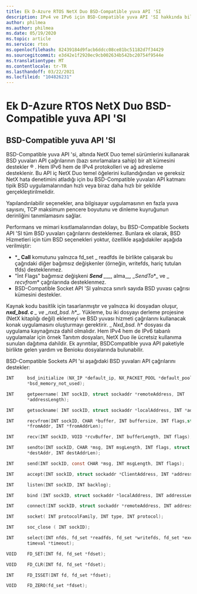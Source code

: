 ```yaml
---
title: Ek D-Azure RTOS NetX Duo BSD-Compatible yuva API 'SI
description: IPv4 ve IPv6 için BSD-Compatible yuva API 'SI hakkında bilgi edinin.
author: philmea
ms.author: philmea
ms.date: 05/19/2020
ms.topic: article
ms.service: rtos
ms.openlocfilehash: 82439184d9facb6ddcc08ce81bc51182d7f34429
ms.sourcegitcommit: e3d42e1f2920ec9cb002634b542bc20754f9544e
ms.translationtype: MT
ms.contentlocale: tr-TR
ms.lasthandoff: 03/22/2021
ms.locfileid: "104826231"
---
```

# <a name="appendix-d---azure-rtos-netx-duo-bsd-compatible-socket-api"></a>Ek D-Azure RTOS NetX Duo BSD-Compatible yuva API 'SI

## <a name="bsd-compatible-socket-api"></a>BSD-Compatible yuva API 'SI 
BSD-Compatible yuva API 'si, altında NetX Duo temel sürümlerini kullanarak BSD yuvaları API çağrılarının (bazı sınırlamalara sahip) bir alt kümesini destekler &reg; . Hem IPv6 hem de IPv4 protokolleri ve ağ adresleme desteklenir. Bu API iç NetX Duo temel öğelerini kullandığından ve gereksiz NetX hata denetimini atladığı için bu BSD-Compatible yuvaları API katmanı tipik BSD uygulamalarından hızlı veya biraz daha hızlı bir şekilde gerçekleştirilmelidir.  

Yapılandırılabilir seçenekler, ana bilgisayar uygulamasının en fazla yuva sayısını, TCP maksimum pencere boyutunu ve dinleme kuyruğunun derinliğini tanımlamasını sağlar.

Performans ve mimari kısıtlamalarından dolayı, bu BSD-Compatible Sockets API 'SI tüm BSD yuvaları çağrılarını desteklemez. Bunlara ek olarak, BSD Hizmetleri için tüm BSD seçenekleri yoktur, özellikle aşağıdakiler aşağıda verilmiştir:

  - ***_ Call** komutunu yalnızca fd_set \_ readfds ile birlikte çalışarak bu çağrıdaki diğer bağımsız değişkenler (örneğin, writefds, hariç tutulan tfds) desteklenmez.
  - "İnt Flags" bağımsız değişkeni ***Send** _*__, alma_*_, _*_SendTo_*_ ve _ *_recvfrom_** çağrılarında desteklenmez. 
  - BSD-Compatible Socket API 'SI yalnızca sınırlı sayıda BSD yuvası çağrısı kümesini destekler.

Kaynak kodu basitlik için tasarlanmıştır ve yalnızca iki dosyadan oluşur, ***nxd_bsd. c** _ ve _*_nxd_bsd. h_*_. Yükleme, bu iki dosyayı derleme projesine (NetX kitaplığı değil) eklemeyi ve BSD yuvası hizmeti çağrılarını kullanacak konak uygulamasını oluşturmayı gerektirir. _ *_Nxd_bsd. h_** dosyası da uygulama kaynağınıza dahil olmalıdır. Hem IPv4 hem de IPv6 tabanlı uygulamalar için örnek Tanıtım dosyaları, NetX Duo ile ücretsiz kullanıma sunulan dağıtıma dahildir. Ek ayrıntılar, BSDCompatible yuva API paketiyle birlikte gelen yardım ve Benioku dosyalarında bulunabilir.

BSD-Compatible Sockets API 'si aşağıdaki BSD yuvaları API çağrılarını destekler:

```c
INT     bsd_initialize (NX_IP *default_ip, NX_PACKET_POOL *default_pool, CHAR
        *bsd_memory_not_used);
```
```c
INT     getpeername( INT sockID, struct sockaddr *remoteAddress, INT
        *addressLength);
```
```c
INT     getsockname( INT sockID, struct sockaddr *localAddress, INT *addressLength);
```
```c
INT     recvfrom(INT sockID, CHAR *buffer, INT buffersize, INT flags,struct sockaddr
        *fromAddr, INT *fromAddrLen);
```
```c        
INT     recv(INT sockID, VOID *rcvBuffer, INT bufferLength, INT flags);
```
```c
INT     sendto(INT sockID, CHAR *msg, INT msgLength, INT flags, struct sockaddr
        *destAddr, INT destAddrLen);
```
```c        
INT     send(INT sockID, const CHAR *msg, INT msgLength, INT flags);
```
```c
INT     accept(INT sockID, struct sockaddr *ClientAddress, INT *addressLength);
```
```c
INT     listen(INT sockID, INT backlog);
```
```c
INT     bind (INT sockID, struct sockaddr *localAddress, INT addressLength);
```
```c
INT     connect(INT sockID, struct sockaddr *remoteAddress, INT addressLength);
```
```c
INT     socket( INT protocolFamily, INT type, INT protocol);
```
```c
INT     soc_close ( INT sockID);
```
```c
INT     select(INT nfds, fd_set *readfds, fd_set *writefds, fd_set *exceptfds, struct
        timeval *timeout);
```
```c
VOID    FD_SET(INT fd, fd_set *fdset);
```
```c
VOID    FD_CLR(INT fd, fd_set *fdset);
```
```c
INT     FD_ISSET(INT fd, fd_set *fdset);
```
```c
VOID    FD_ZERO(fd_set *fdset);
```